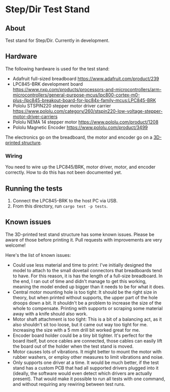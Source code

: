 # Step/Dir Test Stand

## About

Test stand for Step/Dir. Currently in development.


## Hardware

The following hardware is used for the test stand:

- Adafruit full-sized breadboard
  https://www.adafruit.com/product/239
- LPC845-BRK development board
  https://www.nxp.com/products/processors-and-microcontrollers/arm-microcontrollers/general-purpose-mcus/lpc800-cortex-m0-plus-/lpc845-breakout-board-for-lpc84x-family-mcus:LPC845-BRK
- Pololu STSPIN220 stepper motor driver carrier
  https://www.pololu.com/category/260/stspin220-low-voltage-stepper-motor-driver-carriers
- Pololu NEMA 14 stepper motor
  https://www.pololu.com/product/1208
- Pololu Magnetic Encoder
  https://www.pololu.com/product/3499

The electronics go on the breadboard, the motor and encoder go on a [3D-printed structure](https://github.com/braun-embedded/step-dir/blob/master/test-stand/test-stand.scad).

### Wiring

You need to wire up the LPC845/BRK, motor driver, motor, and encoder correctly. How to do this has not been documented yet.


## Running the tests

1. Connect the LPC845-BRK to the host PC via USB.
2. From this directory, run `cargo test -p tests`.


## Known issues

The 3D-printed test stand structure has some known issues. Please be aware of those before printing it. Pull requests with improvements are very welcome!

Here's the list of known issues:

- Could use less material and time to print: I've initially designed the model to attach to the small dovetail connectors that breadboards tend to have. For this reason, it is has the length of a full-size breadboard. In the end, I ran out of time and didn't manage to get this working, meaning the model ended up bigger than it needs to be for what it does.
- Central motor mounting hole is too tight: It should be the right size in theory, but when printed without supports, the upper part of the hole droops down a bit. It shouldn't be a problem to increase the size of the whole to compensate. Printing with supports or scraping some material away with a knife should also work.
- Motor shaft attachment is too tight: This is a bit of a balancing act, as it also shouldn't sit too loose, but it came out way too tight for me. Increasing the size with a 5 mm drill bit worked great for me.
- Encoder board holder could be a tiny bit tighter. It's perfect for the board itself, but once cables are connected, those cables can easily lift the board out of the holder when the test stand is moved.
- Motor causes lots of vibrations. It might better to mount the motor with rubber washers, or employ other measures to limit vibrations and noise.
- Only supports one driver at a time. It would be much better, if the test stand has a custom PCB that had all supported drivers plugged into it (ideally, the software would even detect which drivers are actually present). That would make it possible to run all tests with one command, and without requiring any rewiring between test runs.
